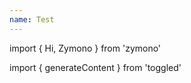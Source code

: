 ```yaml
---
name: Test
---
```


import { Hi, Zymono } from 'zymono'

<Hi></Hi>

<Zymono></Zymono>

import { generateContent } from 'toggled'

<generateContent content="a green button"></button>
